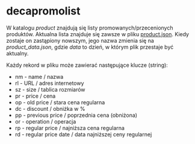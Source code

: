 # decapromolist

W katalogu *product* znajdują się listy promowanych/przecenionych produktów. Aktualna lista znajduje się zawsze w pliku [product.json](https://raw.githubusercontent.com/thof/decapromolist/master/product/product.json). Kiedy zostaje on zastąpiony nowszym, jego nazwa zmienia się na *product_data.json*, gdzie *data* to dzień, w którym plik przestaje być aktualny.

Każdy rekord w pliku może zawierać następujące klucze (string):
* nm - name / nazwa
* rl - URL / adres internetowy
* sz - size / tablica rozmiarów
* pr - price / cena
* op - old price / stara cena regularna
* dc - discount / obniżka w %
* pp - previous price / poprzednia cena (obniżona)
* or - operation / operacja
* rp - regular price / najniższa cena regularna
* rd - regular price date / data najniższej ceny regularnej
